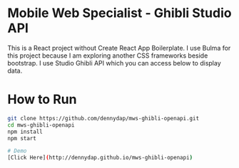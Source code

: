 # Mobile Web Specialist - Ghibli Studio API

This is a React project without Create React App Boilerplate. I use Bulma for this project because I am exploring another CSS frameworks beside bootstrap. I use Studio Ghibli API which you can access below to display data.

# How to Run
```bash
git clone https://github.com/dennydap/mws-ghibli-openapi.git
cd mws-ghibli-openapi
npm install
npm start

# Demo
[Click Here](http://dennydap.github.io/mws-ghibli-openapi)

